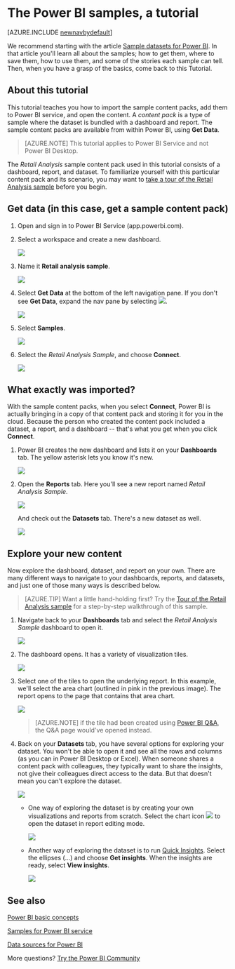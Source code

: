﻿<properties
   pageTitle="Using the Power BI samples, a tutorial."
   description="Tutorial: Using the Power BI samples"
   services="powerbi"
   documentationCenter=""
   authors="mihart"
   manager="erikre"
   backup=""
   editor=""
   tags=""
   qualityFocus="monitoring"
   qualityDate="03/08/2017"/>

<tags
   ms.service="powerbi"
   ms.devlang="NA"
   ms.topic="article"
   ms.tgt_pltfrm="NA"
   ms.workload="powerbi"
   ms.date="05/09/2017"
   ms.author="mihart"/>

# The Power BI samples, a tutorial

<!-- Shared newnav Include -->
[AZURE.INCLUDE [newnavbydefault](../includes/newnavbydefault.md)]

We recommend starting with the article [Sample datasets for Power BI](powerbi-sample-datasets.md). In that article you'll learn all about the samples; how to get them, where to save them, how to use them, and some of the stories each sample can tell. Then, when you have a grasp of the basics, come back to this Tutorial.   

## About this tutorial
This tutorial teaches you how to import the sample content packs, add them to Power BI service, and open the content. A *content pack* is a type of sample where the dataset is bundled with a dashboard and report. The sample content packs are available from within Power BI, using **Get Data**.

>[AZURE.NOTE] This tutorial applies to Power BI Service and not Power BI Desktop.

The *Retail Analysis* sample content pack used in this tutorial consists of a dashboard, report, and dataset.
To familiarize yourself with this particular content pack and its scenario, you may want to
 [take a tour of the Retail Analysis sample](powerbi-sample-retail-analysis-take-a-tour.md) before you begin.


## Get data (in this case, get a sample content pack)

1.  Open and sign in to Power BI Service (app.powerbi.com).

2. Select a workspace and create a new dashboard.  

    ![](media/powerbi-sample-tutorial-connect-to-the-samples/power-bi-create-dashboard2.png)

3.  Name it **Retail analysis sample**.

    ![](media/powerbi-sample-tutorial-connect-to-the-samples/power-bi-name-dashboard.png)

4.  Select **Get Data** at the bottom of the left navigation pane. If you don't see **Get Data**, expand the nav pane by selecting ![](media/powerbi-sample-tutorial-connect-to-the-samples/expand-nav.png).

    ![](media/powerbi-sample-tutorial-connect-to-the-samples/PBI_GetData.png)

5.  Select **Samples**.  

    ![](media/powerbi-sample-tutorial-connect-to-the-samples/PBI_SamplesDownload.png)

6.  Select the *Retail Analysis Sample*, and choose **Connect**.   

    ![](media/powerbi-sample-tutorial-connect-to-the-samples/PBI_RetailAnalysisSampleConnect.png)

##  What exactly was imported?
With the sample content packs, when you select **Connect**, Power BI is actually bringing in a copy of that content pack and storing it for you in the cloud. Because the person who created the content pack included a dataset, a report, and a dashboard -- that's what you get when you click **Connect**.

1.  Power BI creates the new dashboard and lists it on your **Dashboards** tab. The yellow asterisk lets you know it's new.

    ![](media/powerbi-sample-tutorial-connect-to-the-samples/power-bi-new-dashboard.png)

2.  Open the **Reports** tab.  Here you'll see a new report named *Retail Analysis Sample*.

    ![](media/powerbi-sample-tutorial-connect-to-the-samples/power-bi-new-report.png)

    And check out the **Datasets** tab.  There's a new dataset as well.

    ![](media/powerbi-sample-tutorial-connect-to-the-samples/power-bi-new-dataset.png)

##  Explore your new content
Now explore the dashboard, dataset, and report on your own. There are many different ways to navigate to your dashboards, reports, and datasets, and just one of those many ways is described below.  

>[AZURE.TIP] Want a little hand-holding first?  Try the [Tour of the Retail Analysis sample](powerbi-sample-retail-analysis-take-a-tour.md) for a step-by-step walkthrough of this sample.

1.  Navigate back to your **Dashboards** tab and select the *Retail Analysis Sample* dashboard to open it.    

    ![](media/powerbi-sample-tutorial-connect-to-the-samples/power-bi-dashboards.png)

2.  The dashboard opens.  It has a variety of visualization tiles.

    ![](media/powerbi-sample-tutorial-connect-to-the-samples/power-bi-dashboards2new.png)

3. Select one of the tiles to open the underlying report.  In this example, we'll select the area chart (outlined in pink in the previous image). The report opens to the page that contains that area chart.

    ![](media/powerbi-sample-tutorial-connect-to-the-samples/power-bi-report.png)

    >[AZURE.NOTE] if the tile had been created using [Power BI Q&A](powerbi-service-q-and-a.md), the Q&A page would've opened instead.

4.  Back on your **Datasets** tab, you have several options for exploring your dataset.  You won't be able to open it and see all the rows and columns (as you can in Power BI Desktop or Excel).  When someone shares a content pack with colleagues, they typically want to share the insights, not give their colleagues direct access to the data. But that doesn't mean you can't explore the dataset.  

    ![](media/powerbi-sample-tutorial-connect-to-the-samples/power-bi-chart-icon2.png)

    - One way of exploring the dataset is by creating your own visualizations and reports from scratch.  Select the chart icon ![](media/powerbi-sample-tutorial-connect-to-the-samples/power-bi-chart-icon4.png) to open the dataset in report editing mode.

        ![](media/powerbi-sample-tutorial-connect-to-the-samples/power-bi-report-editing.png)

    - Another way of exploring the dataset is to run [Quick Insights](powerbi-service-auto-insights.md). Select the ellipses (...) and choose **Get insights**. When the insights are ready, select **View insights**.

        ![](media/powerbi-sample-tutorial-connect-to-the-samples/power-bi-insights.png)

## See also

[Power BI basic concepts](powerbi-service-basic-concepts.md)

[Samples for Power BI service](powerbi-sample-datasets.md)

[Data sources for Power BI](powerbi-service-get-data.md)

More questions? [Try the Power BI Community](http://community.powerbi.com/)
